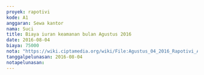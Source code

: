 ```yaml
---
proyek: rapotivi
kode: A1
anggaran: Sewa kantor
nama: Suci
title: Biaya iuran keamanan bulan Agustus 2016
date: 2016-08-04
biaya: 75000
nota: "https://wiki.ciptamedia.org/wiki/File:Agustus_04_2016_Rapotivi_A1_Iuran_keamanan_bulan_Agustus.jpg"
tanggalpelunasan: 2016-08-04
notapelunasan:
---
```


